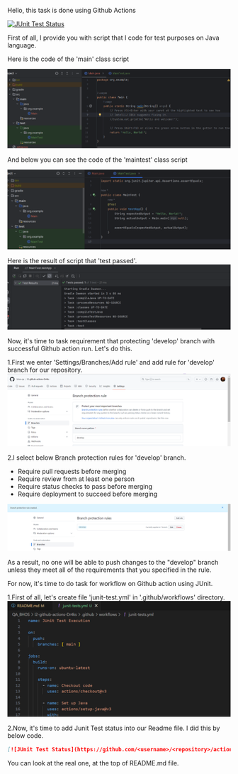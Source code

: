 Hello, this task is done using Github Actions

[![JUnit Test Status](https://github.com/bhos-qa/l2-github-actions-Dr4ks/actions/workflows/junit-tests.yml/badge.svg?branch=feature%2Flab2)](https://github.com/bhos-qa/l2-github-actions-Dr4ks/actions/workflows/junit-tests.yml)

First of all, I provide you with script that I code for test purposes on Java language.

Here is the code of the 'main' class script

![Image](img/image.png)

And below you can see the code of the 'maintest' class script

![Image1](img/image1.png)


Here is the result of script that 'test passed'.
![Image2](img/image2.png)


Now, it's time to task requirement that protecting 'develop' branch with successful Github action run.
Let's do this.

1.First we enter 'Settings/Branches/Add rule' and add rule for 'develop' branch for our repository.
![Image3](img/image3.png)


2.I select below Branch protection rules for 'develop' branch.
* Require pull requests before merging
* Require review from at least one person
* Require status checks to pass before merging
* Require deployment to succeed before merging

![image4](img/image4.png)

As a result, no one will be able to push changes to the "develop" branch unless they meet all of the requirements that you specified in the rule.


For now, it's time to do task for workflow on Github action using JUnit.

1.First of all, let's create file 'junit-test.yml' in '.github/workflows' directory.
![image5](img/image5.png)

2.Now, it's time to add Junit Test status into our Readme file.
I did this by below code.
```markdown
[![JUnit Test Status](https://github.com/<username>/<repository>/actions/workflows/junit-tests.yml/badge.svg?branch=main)](https://github.com/<username>/<repository>/actions/workflows/junit-tests.yml)
```

You can look at the real one, at the top of README.md file.